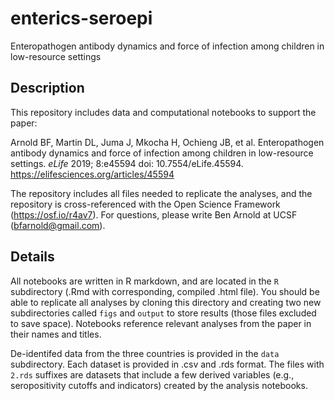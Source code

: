 # enterics-seroepi
Enteropathogen antibody dynamics and force of infection among children in low-resource settings


## Description

This repository includes data and computational notebooks to support the paper:

Arnold BF, Martin DL, Juma J, Mkocha H, Ochieng JB, et al. Enteropathogen antibody dynamics and force of infection among children in low-resource settings. _eLife_  2019; 8:e45594 doi: 10.7554/eLife.45594. https://elifesciences.org/articles/45594

The repository includes all files needed to replicate the analyses, and the repository is cross-referenced with the Open Science Framework (https://osf.io/r4av7).  For questions, please write Ben Arnold at UCSF (bfarnold@gmail.com). 

## Details

All notebooks are written in R markdown, and are located in the `R` subdirectory (.Rmd with corresponding, compiled .html file).  You should be able to replicate all analyses by cloning this directory and creating two new subdirectories called `figs` and `output` to store results (those files excluded to save space).  Notebooks reference relevant analyses from the paper in their names and titles.  

De-identifed data from the three countries is provided in the `data` subdirectory. Each dataset is provided in .csv and .rds format. The files with `2.rds` suffixes are datasets that include a few derived variables (e.g., seropositivity cutoffs and indicators) created by the analysis notebooks.

